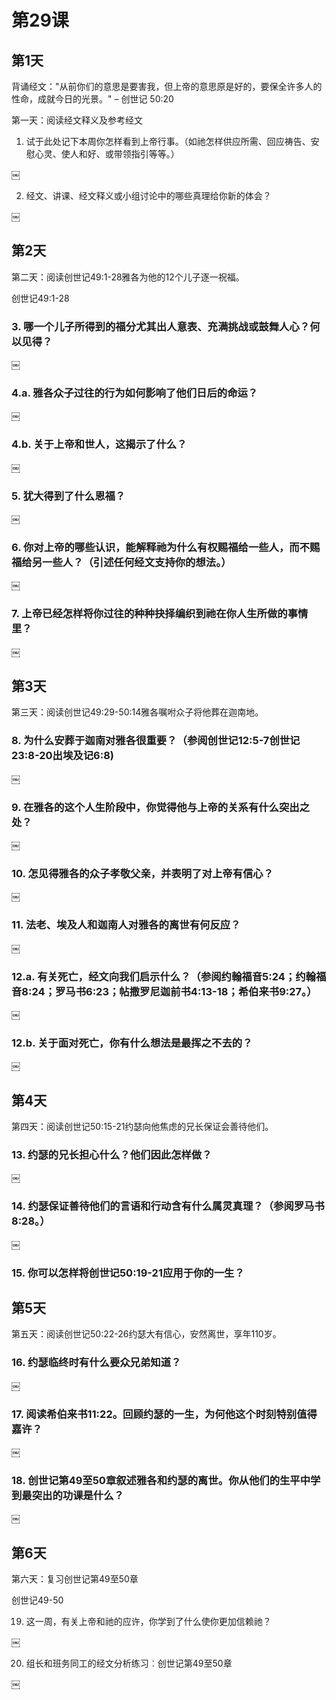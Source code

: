 # 第29课
## 第1天

背诵经文："从前你们的意思是要害我，但上帝的意思原是好的，要保全许多人的性命，成就今日的光景。" – 创世记 50:20

第一天：阅读经文释义及参考经文

1. 试于此处记下本周你怎样看到上帝行事。（如祂怎样供应所需、回应祷告、安慰心灵、使人和好、或带领指引等等。）

￼

2. 经文、讲课、经文释义或小组讨论中的哪些真理给你新的体会？

￼
## 第2天

第二天：阅读创世记49:1-28雅各为他的12个儿子逐一祝福。

创世记49:1-28

### 3. 哪一个儿子所得到的福分尤其出人意表、充满挑战或鼓舞人心？何以见得？

￼

### 4.a. 雅各众子过往的行为如何影响了他们日后的命运？

￼

### 4.b. 关于上帝和世人，这揭示了什么？

￼

### 5. 犹大得到了什么恩福？

￼

### 6. 你对上帝的哪些认识，能解释祂为什么有权赐福给一些人，而不赐福给另一些人？（引述任何经文支持你的想法。）

￼

### 7. 上帝已经怎样将你过往的种种抉择编织到祂在你人生所做的事情里？

￼

## 第3天

第三天：阅读创世记49:29-50:14雅各嘱咐众子将他葬在迦南地。

### 8. 为什么安葬于迦南对雅各很重要？（参阅创世记12:5-7创世记23:8-20出埃及记6:8)

￼

### 9. 在雅各的这个人生阶段中，你觉得他与上帝的关系有什么突出之处？

￼

### 10. 怎见得雅各的众子孝敬父亲，并表明了对上帝有信心？

￼

### 11. 法老、埃及人和迦南人对雅各的离世有何反应？

￼

### 12.a. 有关死亡，经文向我们启示什么？（参阅约翰福音5:24；约翰福音8:24；罗马书6:23；帖撒罗尼迦前书4:13-18；希伯来书9:27。）

￼

### 12.b. 关于面对死亡，你有什么想法是最挥之不去的？

￼
## 第4天

第四天：阅读创世记50:15-21约瑟向他焦虑的兄长保证会善待他们。

### 13. 约瑟的兄长担心什么？他们因此怎样做？

￼

### 14. 约瑟保证善待他们的言语和行动含有什么属灵真理？（参阅罗马书8:28。）

￼

### 15. 你可以怎样将创世记50:19-21应用于你的一生？

## 第5天

第五天：阅读创世记50:22-26约瑟大有信心，安然离世，享年110岁。

### 16. 约瑟临终时有什么要众兄弟知道？

￼

### 17. 阅读希伯来书11:22。回顾约瑟的一生，为何他这个时刻特别值得嘉许？

￼

### 18. 创世记第49至50章叙述雅各和约瑟的离世。你从他们的生平中学到最突出的功课是什么？

￼

## 第6天

第六天：复习创世记第49至50章

创世记49-50

19. 这一周，有关上帝和祂的应许，你学到了什么使你更加信赖祂？

￼

20. 组长和班务同工的经文分析练习︰创世记第49至50章

￼